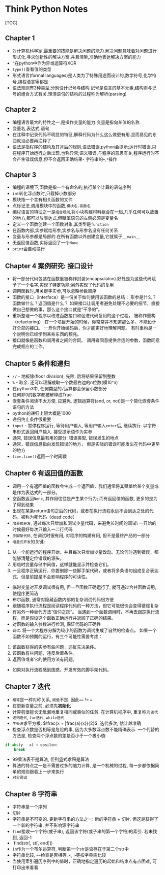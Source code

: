 # Think Python Notes

[TOC]

## Chapter 1

- 对计算机科学家,最重要的技能是解决问题的能力.解决问题意味着对问题进行形式化,寻求创新性的解决方案,并且清晰,准确地表达解决方案的能力
- `^`在python中作为异或运算符XOR
- `type()`查看值的类型
- 形式语言(formal languages)是人类为了特殊用途而设计的,数学符号,化学符号,编程语言等都是
- 语法规则有2种类型,分别设计记号与结构.记号是语言的基本元素,结构则与记号的组合方式有关.理清语句的结构的过程称为解析(parsing)

## Chapter 2

- 编程语言最大的特性之一,是操作变量的能力.变量是指向某值的名称
- 变量名,表达式,语句
- 在注释中记录代码不明显的特征,解释代码为什么这么做更有用.显而易见的东西就没必要再注释了
- 语法是指程序的结构及其背后的规则,语法错误,python会提示;运行时错误,只在程序开始运行之后出现,也称异常;语义错误,与程序的意思有关,程序运行时不会产生错误信息,但不会返回正确结果- 字符串的`+`,`*`操作
 
## Chapter 3

- 编程的语境下,函数是指一个有命名的,执行某个计算的语句序列
- `int`转化浮点数时,只截掉小数部分
- 模块指一个含有相关函数的文件
- 点标记法,调用模块中的函数,`模块名.函数名`
- 编程语言的特征之一是`组合规则`,将小块构建材料组合在一起,几乎任何可以放置的地方,都可以放表达式,但赋值语句的左侧必须是变量名
- 定义一个函数创建一个函数对象,其类型是`function`
- 在函数内部,实参赋给形参,实参名与形参名没有任何关系
- 变量与形参都是局部的.在所有函数以外创建变量,它就属于`__main__`
- 无返回值函数,实际返回了一个`None`
- `print`会自动换行

## Chapter 4 案例研究: 接口设计

- 将一部分代码包装在函数里被称作封装(encapsulaton).好处是为这些代码赋予了一个名字,实现了特定功能;另外实现了代码的复用
- 调用函数时,用关键字实参,可以忽略参数顺序
- 函数的接口（interface）是一份关于如何使用该函数的总结： 形参是什么？函数做什么？返回值是什么？ 如果接口让调用者避免处理不必要的细节，直接做自己想做的事，那么这个接口就是“干净的”。
- 重新整理一个程序以改进函数接口和促进代码复用的这个过程， 被称作重构（refactoring）.在一个项目开始的时候，你常常并不知道那么多，不能设计好全部的接口。 一旦你开始编码后，你才能更好地理解问题。 有时重构是一个说明你已经学到某些东西的预兆。
- 接口就像是函数和调用者之间的合同。 调用者同意提供合适的参数，函数同意完成相应的工作。

## Chapter 5 条件和递归

- `//` - 地板除(floor division), 先除, 后将结果保留到整数
- `%` - 取余. 还可以理解成取一个数最右边的n位数(模10^n)
- 在python3中, 任何类型的`/`运算都会保留小数部分
- 任何非0的数字都被解释成True
- 嵌套条件阅读不太方便, 应避免. 逻辑运算符(and, or, not)是一个简化嵌套条件语句的方法
- python的递归上限大概是1000
- 递归终止条件很重要
- `input` - 暂停程序运行, 等待用户输入, 等用户输入`enter`后, 继续执行. 以字符串形式返回用户输入. 接受提示语作为实参
- 通常, 错误信息最有用的部分: 错误类型, 错误发生的地点
- 通常，错误信息指向发现错误的地方， 但是实际的错误可能发生在代码中更早的地方
- `time.time()`返回一个时间戳

## Chapter 6 有返回值的函数

- 调用一个有返回值的函数会生成一个返回值，我们通常将其赋值给某个变量或是作为表达式的一部分。
- 空函数返回`None`, 其作用往往是产生某个行为; 而有返回值的函数, 更多的是为了得到结果
- 出现在某条return语句之后的代码，或者在执行流程永远不会到达之处的代码，被称为死代码（dead code）
- `增量式开发`, 通过每次只增加和测试少量代码，来避免长时间的调试\\
一开始的时候最好每次只输入一二行代码
- `手脚架代码`, 在调试时很有用, 对程序的构建有用, 但不是最终产品的一部分
- `增量式开发`的关键:
 1. 从一个能运行的程序开始，并且每次只增加少量改动。无论何时遇到错误，都能够清楚定位错误的源头。
 2. 用临时变量存储中间值，这样就能显示并检查它们。
 3. 一旦程序正确运行，你要删除一些脚手架代码，或者将多条语句组成复合表达式，但是前提是不会影响程序的可读性。
- 临时变量对开发调试很有用, 但一旦函数正确运行了, 就可通过合并函数调用, 使程序更简洁
- 布尔函数, 通常对隐藏函数内部的复杂测试代码很方便
- 跟随程序执行流程是阅读程序代码的一种方法，但它可能很快会变得错综复杂
-  有另外一种替代方法“信仰之跃”。 当遇到一个函数调用时，不再去跟踪执行流程，而是假设这个函数正确运行并返回了正确的结果。
- 对函数的输入参数进行检测, 保证代码的正确性
- `调试`. 将一个大程序分解为较小的函数为调试生成了自然的检查点。 如果一个函数不如预期的运行，有三个可能性需要考虑：
 1. 该函数获得的实参有些问题，违反先决条件。
 2. 该函数有些问题，违反后置条件。
 3. 返回值或者它的使用方法有问题。
- 如果对执行流程感到困惑，开发有效的脚手架代码。

## Chapter 7 迭代

- `相等`是一种对称关系, `赋值`不是. 因此`==` != `=`
- 在更新变量之前, 必须先**初始化**
- 计算机很擅长无纰漏地重复相同或类似的任务. 在计算机程序中, 重复称为`迭代`
- `递归迭代`, `for迭代`, `while迭代`
- `牛顿法`求平方根: $\frac{x + ]frac{a}{x}}{2}$, 迭代多次, 估计越准确
- 检查浮点数是否相等是危险的事, 因为大多数浮点数不能精确表示. 一个代替的方法是, 检查两个浮点数的差是否小于一个极小值:

```python
if abs(y - x) < epsilon:
    break
```

- 99乘法表不是算法, 但列竖式求积是算法
- 算法的特点之一是不需要过多的脑力计算, 是一个机械的过程, 每一步都依据简单的规则跟着上一步来执行
- `对分调试`

## Chapter 8 字符串

- 字符串是一个序列
- 切片
- 字符串是不可变的. 更新字符串的方法之一: 新的字符串 + 切片. 但这是获得了一个新的字符串, 并不影响源字符串
- `find`接收一个字符(或子串),  返回该字符(或子串的第一个字符)的索引. 若未找到, 返回-1
- `find(str[, st[, end]])
- `in`作为一个布尔运算符, 判断第一个str是否存在于第二个str中
- 字符串比较, `==`检查是否相等, `<`, `>`等按字典需比较
- 当使用索引遍历序列中的值时，正确地指定遍历的起始和结束点有点困难, 可打印出来看看
